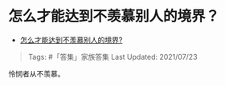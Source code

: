 # 怎么才能达到不羡慕别人的境界？

- [怎么才能达到不羡慕别人的境界?](https://www.zhihu.com/question/473057846/answer/2015663219)

>Tags: #「答集」家族答集
>Last Updated: 2021/07/23

怜悯者从不羡慕。